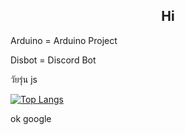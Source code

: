 <h2 align="center">Hi</h2>
Arduino = Arduino Project

Disbot = Discord Bot

วัยรุ่น js

[![Top Langs](https://github-readme-stats.vercel.app/api/top-langs/?username=anuraghazra&hide_progress=false)](https://github.com/anuraghazra/github-readme-stats)

ok google
